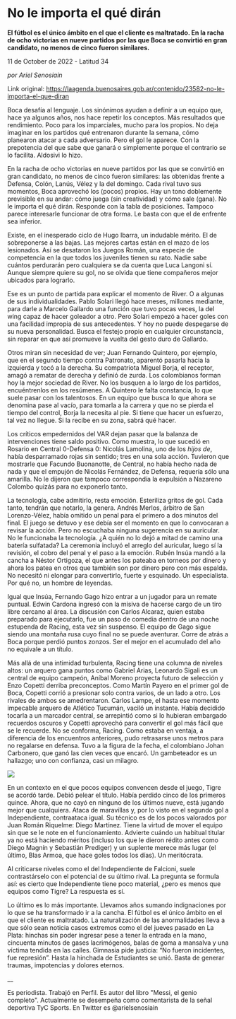 # No le importa el qué dirán

**El fútbol es el único ámbito en el que el cliente es maltratado. En la racha de ocho victorias en nueve partidos por las que Boca se convirtió en gran candidato, no menos de cinco fueron similares.**

11 de October de 2022 - Latitud 34

_por Ariel Senosiain_

Link original: https://laagenda.buenosaires.gob.ar/contenido/23582-no-le-importa-el-que-diran



Boca desafía al lenguaje. Los sinónimos ayudan a definir a un equipo que, hace ya algunos años, nos hace repetir los conceptos. Más resultados que rendimiento. Poco para los imparciales, mucho para los propios. No deja imaginar en los partidos qué entrenaron durante la semana, cómo planearon atacar a cada adversario. Pero el gol le aparece. Con la prepotencia del que sabe que ganará o simplemente porque el contrario se lo facilita. Aldosivi lo hizo.




En la racha de ocho victorias en nueve partidos por las que se convirtió en gran candidato, no menos de cinco fueron similares: las obtenidas frente a Defensa, Colón, Lanús, Vélez y la del domingo. Cada rival tuvo sus momentos, Boca aprovechó los (pocos) propios. Hay un tono doblemente previsible en su andar: cómo juega (sin creatividad) y cómo sale (gana). No le importa el qué dirán. Responde con la tabla de posiciones. Tampoco parece interesarle funcionar de otra forma. Le basta con que el de enfrente sea inferior.




Existe, en el inesperado ciclo de Hugo Ibarra, un indudable mérito. El de sobreponerse a las bajas. Las mejores cartas están en el mazo de los lesionados. Así se desataron los Juegos Román, una especie de competencia en la que todos los juveniles tienen su rato. Nadie sabe cuántos perdurarán pero cualquiera se da cuenta que Luca Langoni sí. Aunque siempre quiere su gol, no se olvida que tiene compañeros mejor ubicados para lograrlo.




Ese es un punto de partida para explicar el momento de River. O a algunas de sus individualidades. Pablo Solari llegó hace meses, millones mediante, para darle a Marcelo Gallardo una función que tuvo pocas veces, la del wing capaz de hacer goleador a otro. Pero Solari empezó a hacer goles con una facilidad impropia de sus antecedentes. Y hoy no puede despegarse de su nueva personalidad. Busca el festejo propio en cualquier circunstancia, sin reparar en que así promueve la vuelta del gesto duro de Gallardo.




Otros miran sin necesidad de ver; Juan Fernando Quintero, por ejemplo, que en el segundo tiempo contra Patronato, aparentó pasarla hacia la izquierda y tocó a la derecha. Su compatriota Miguel Borja, el receptor, amagó a rematar de derecha y definió de zurda. Los colombianos forman hoy la mejor sociedad de River. No los busquen a lo largo de los partidos, encuéntrenlos en los resúmenes. A Quintero le falta constancia, lo que suele pasar con los talentosos. En un equipo que busca lo que ahora se denomina pase al vacío, para tomarla a la carrera y que no se pierda el tiempo del control, Borja la necesita al pie. Si tiene que hacer un esfuerzo, tal vez no llegue. Si la recibe en su zona, sabrá qué hacer.




Los críticos empedernidos del VAR dejan pasar que la balanza de intervenciones tiene saldo positivo. Como muestra, lo que sucedió en Rosario en Central 0-Defensa 0: Nicolás Lamolina, uno de los *hijos de*, había desparramado rojas sin sentido; tres en una sola acción. Tuvieron que mostrarle que Facundo Buonanotte, de Central, no había hecho nada de nada y que el empujón de Nicolás Fernández, de Defensa, requería sólo una amarilla. No le dijeron que tampoco correspondía la expulsión a Nazareno Colombo quizás para no exponerlo tanto.




La tecnología, cabe admitirlo, resta emoción. Esteriliza gritos de gol. Cada tanto, tendrán que notarlo, la genera. Andrés Merlos, árbitro de San Lorenzo-Vélez, había omitido un penal para el primero a dos minutos del final. El juego se detuvo y ese debía ser el momento en que lo convocaran a revisar la acción. Pero no escuchaba ninguna sugerencia en su auricular. No le funcionaba la tecnología. ¿A quién no lo dejó a mitad de camino una batería sulfatada? La ceremonia incluyó el arreglo del auricular, luego sí la revisión, el cobro del penal y el paso a la emoción. Rubén Insúa mandó a la cancha a Néstor Ortigoza, el que antes los pateaba en torneos por dinero y ahora los patea en otros que también son por dinero pero con más espalda. No necesitó ni elongar para convertirlo, fuerte y esquinado. Un especialista. Por qué no, un hombre de leyendas.




Igual que Insúa, Fernando Gago hizo entrar a un jugador para un remate puntual. Edwin Cardona ingresó con la misiva de hacerse cargo de un tiro libre cercano al área. La discusión con Carlos Alcaraz, quien estaba preparado para ejecutarlo, fue un paso de comedia dentro de una noche estupenda de Racing, esta vez sin suspenso. El equipo de Gago sigue siendo una montaña rusa cuyo final no se puede aventurar. Corre de atrás a Boca porque perdió puntos zonzos. Ser el mejor en el acumulado del año no equivale a un título.




Más allá de una intimidad turbulenta, Racing tiene una columna de niveles altos: un arquero gana puntos como Gabriel Arias, Leonardo Sigali es un central de equipo campeón, Aníbal Moreno proyecta futuro de selección y Enzo Copetti derriba preconceptos. Como Martín Payero en el primer gol de Boca, Copetti corrió a presionar solo contra varios, de un lado a otro. Los rivales de ambos se amedrentaron. Carlos Lampe, el hasta ese momento impecable arquero de Atlético Tucumán, vaciló un instante. Había decidido tocarla a un marcador central, se arrepintió como si lo hubieran embargado recuerdos oscuros y Copetti aprovechó para convertir el gol más fácil que se le recuerde. No se conforma, Racing. Como estaba en ventaja, a diferencia de los encuentros anteriores, pudo retrasarse unos metros para no regalarse en defensa. Tuvo a la figura de la fecha, el colombiano Johan Carbonero, que ganó las cien veces que encaró. Un gambeteador es un hallazgo; uno con confianza, casi un milagro.




[![](https://img.youtube.com/vi/CIimLJhSZ5E/0.jpg)](https://www.youtube.com/watch?v=CIimLJhSZ5E)




En un contexto en el que pocos equipos convencen desde el juego, Tigre se acordó tarde. Debió pelear el título. Había perdido cinco de los primeros quince. Ahora, que no cayó en ninguno de los últimos nueve, está jugando mejor que cualquiera. Ataca de maravillas y, por lo visto en el segundo gol a Independiente, contraataca igual. Su técnico es de los pocos valorados por Juan Román Riquelme: Diego Martínez. Tiene la virtud de mover el equipo sin que se le note en el funcionamiento. Advierte cuándo un habitual titular ya no está haciendo méritos (incluso los que le dieron rédito antes como Diego Magnín y Sebastián Prediger) y un suplente merece más lugar (el último, Blas Armoa, que hace goles todos los días). Un meritócrata.




Al criticarse niveles como el del Independiente de Falcioni, suele contrastárselo con el potencial de su último rival. La pregunta se formula así: es cierto que Independiente tiene poco material, ¿pero es menos que equipos como Tigre? La respuesta es sí.




Lo último es lo más importante. Llevamos años sumando indignaciones por lo que se ha transformado ir a la cancha. El fútbol es el único ámbito en el que el cliente es maltratado. La naturalización de las anormalidades lleva a que sólo sean noticia casos extremos como el del jueves pasado en La Plata: hinchas sin poder ingresar pese a tener la entrada en la mano, cincuenta minutos de gases lacrimógenos, balas de goma a mansalva y una víctima tendida en las calles. Gimnasia pide justicia: “No fueron incidentes, fue represión”. Hasta la hinchada de Estudiantes se unió. Basta de generar traumas, impotencias y dolores eternos.




\_\_




Es periodista. Trabajó en Perfil. Es autor del libro "Messi, el genio completo". Actualmente se desempeña como comentarista de la señal deportiva TyC Sports. En Twitter es @arielsenosiain




